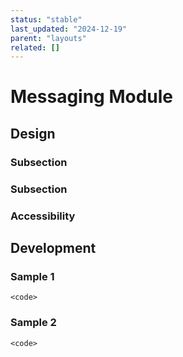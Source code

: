 ```yaml
---
status: "stable"
last_updated: "2024-12-19"
parent: "layouts"
related: []
---
```


# Messaging Module

## Design

### Subsection

### Subsection

### Accessibility

## Development

### Sample 1

```
<code>
```

### Sample 2

```
<code>
```
